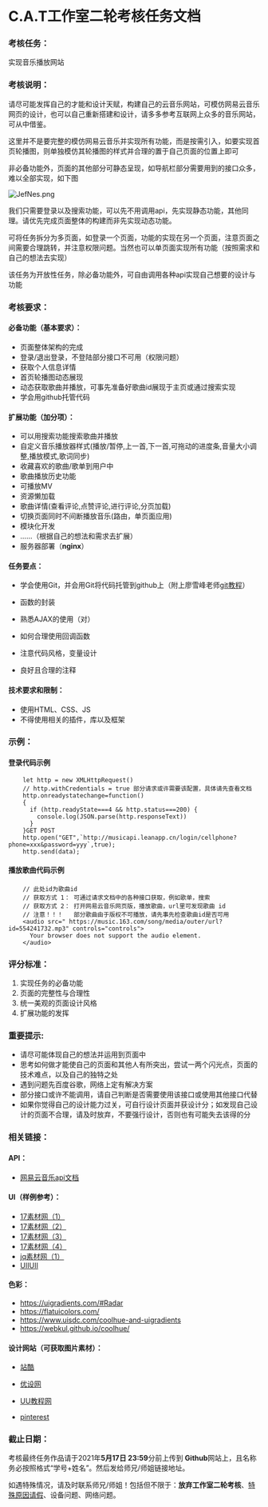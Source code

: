 # C.A.T工作室二轮考核任务文档



### 考核任务：

实现音乐播放网站



### 考核说明：

请尽可能发挥自己的才能和设计天赋，构建自己的云音乐网站，可模仿网易云音乐网页的设计，也可以自己重新搭建和设计，请多多参考互联网上众多的音乐网站，可从中借鉴。

这里并不是要完整的模仿网易云音乐并实现所有功能，而是按需引入，如要实现首页轮播图，则单独模仿其轮播图的样式并合理的置于自己页面的位置上即可


非必备功能外，页面的其他部分可静态呈现，如导航栏部分需要用到的接口众多，难以全部实现，如下图

![JefNes.png](https://s1.ax1x.com/2020/04/18/JefNes.png)



我们只需要登录以及搜索功能，可以先不用调用api，先实现静态功能，其他同理。请优先完成页面整体的构建而非先实现动态功能。

可将任务拆分为多页面，如登录一个页面，功能的实现在另一个页面，注意页面之间需要合理跳转，并注意权限问题。当然也可以单页面实现所有功能（按照需求和自己的想法去实现）

该任务为开放性任务，除必备功能外，可自由调用各种api实现自己想要的设计与功能



### 考核要求：




#### 必备功能（基本要求）：
 - 页面整体架构的完成
 - 登录/退出登录，不登陆部分接口不可用（权限问题）
 - 获取个人信息详情
 - 首页轮播图动态展现
 - 动态获取歌曲并播放，可事先准备好歌曲id展现于主页或通过搜索实现
 - 学会用github托管代码




#### 扩展功能（加分项）：
 - 可以用搜索功能搜索歌曲并播放
 - 自定义音乐播放器样式(播放/暂停,上一首,下一首,可拖动的进度条,音量大小调整,播放模式,歌词同步)
 - 收藏喜欢的歌曲/歌单到用户中
 - 歌曲播放历史功能
 - 可播放MV
 - 资源懒加载
 - 歌曲详情(查看评论,点赞评论,进行评论,分页加载)
 - 切换页面同时不间断播放音乐(路由，单页面应用)
 - 模块化开发
 - ……（根据自己的想法和需求去扩展）
 - 服务器部署（**nginx**）



#### 任务要点：

- 学会使用Git，并会用Git将代码托管到github上（附上廖雪峰老师[git教程](https://www.liaoxuefeng.com/wiki/896043488029600)）

 - 函数的封装
 - 熟悉AJAX的使用（对）
 - 如何合理使用回调函数
 - 注意代码风格，变量设计
 - 良好且合理的注释



#### 技术要求和限制：

- 使用HTML、CSS、JS
- 不得使用相关的插件，库以及框架





### 示例：



#### 登录代码示例

```
    let http = new XMLHttpRequest()
    // http.withCredentials = true 部分请求或许需要该配置，具体请先查看文档
    http.onreadystatechange=function()
    {
      if (http.readyState===4 && http.status===200) {
        console.log(JSON.parse(http.responseText))
      }
    }GET POST 
    http.open("GET",`http://musicapi.leanapp.cn/login/cellphone?phone=xxx&password=yyy`,true);
    http.send(data);
```



#### 播放歌曲代码示例

```
    // 此处id为歌曲id
    // 获取方式 1： 可通过请求文档中的各种接口获取，例如歌单，搜索
    // 获取方式 2： 打开网易云音乐网页版，播放歌曲，url里可发现歌曲 id
    // 注意！！！   部分歌曲由于版权不可播放，请先事先检查歌曲id是否可用
    <audio src=" https://music.163.com/song/media/outer/url?id=554241732.mp3" controls="controls">
      Your browser does not support the audio element.
    </audio>
```



### 评分标准：

 1. 实现任务的必备功能
 2. 页面的完整性与合理性
 3. 统一美观的页面设计风格
 4. 扩展功能的发挥



### 重要提示: 

- 请尽可能体现自己的想法并运用到页面中
- 思考如何做才能使自己的页面和其他人有所突出，尝试一两个闪光点，页面的技术难点，以及自己的独特之处
 - 遇到问题先百度谷歌，网络上定有解决方案
 - 部分接口或许不能调用，请自己判断是否需要使用该接口或使用其他接口代替
 - 如果你觉得自己的设计能力过关，可自行设计页面并获设计分；如发现自己设计的页面不合理，请及时放弃，不要强行设计，否则也有可能失去该得的分





### 相关链接：



#### API：

-  [网易云音乐api文档](http://musicapi.leanapp.cn/)



#### UI（样例参考）：

- [17素材网（1）](https://www.17sucai.com/pins/demo-show?id=34819) 
- [17素材网（2）](https://www.17sucai.com/pins/demo-show?id=36271)
- [17素材网（3）](https://www.17sucai.com/pins/demo-show?id=30957) 
- [17素材网（4）](http://www.jq22.com/yanshi18161)
- [jq素材网（1）](http://www.jq22.com/demo/Music-player201810110019/)
- [UIIUII](https://uiiiuiii.com/inspiration/1616111288.html)



#### 色彩：

- https://uigradients.com/#Radar
- https://flatuicolors.com/
- https://www.uisdc.com/coolhue-and-uigradients
- https://webkul.github.io/coolhue/





#### 设计网站（可获取图片素材）：

- [站酷](https://www.zcool.com.cn/)

- [优设网](https://www.uisdc.com/)

- [UU教程网](https://uiiiuiii.com/inspirations/ui/players)

- [pinterest](https://www.pinterest.com/)

  





### 截止日期：

考核最终任务作品请于2021年**5月17日 23:59**分前上传到 **Github**网站上，且名称务必按照格式“学号+姓名”。然后发给师兄/师姐链接地址。

如遇特殊情况，请及时联系师兄/师姐！包括但不限于：**放弃工作室二轮考核**、<u>特殊原因请假</u>、设备问题、网络问题。


